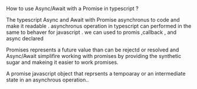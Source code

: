 How to use Async/Await with a Promise in typescript ? 

The typescript Async and Await with Promise asynchronus to code and make it readable . asynchronus operation in typescript can performed in the same to behaver for javascript .  we can used to promis ,callback , and async declared 

Promises represents a future value than can be rejectd or resolved  and Async/Await simplifire working with promises by providing the synthetic sugar and makeing it easier to work promises.

A promise javascript object that reprsents a tempoaray or an intermediate state in an asynchrous operation.. 